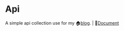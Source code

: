 # Api

A simple api collection use for my 🏠[blog](https://mki.moe). | 🚀[Document](https://documenter.getpostman.com/view/6105960/2s8ZDeVKXu)

